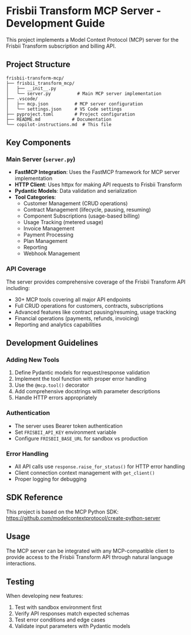 # Frisbii Transform MCP Server - Development Guide

This project implements a Model Context Protocol (MCP) server for the Frisbii Transform subscription and billing API.

## Project Structure

```
frisbii-transform-mcp/
├── frisbii_transform_mcp/
│   ├── __init__.py
│   └── server.py          # Main MCP server implementation
├── .vscode/
│   ├── mcp.json          # MCP server configuration
│   └── settings.json     # VS Code settings
├── pyproject.toml        # Project configuration
├── README.md            # Documentation
└── copilot-instructions.md  # This file
```

## Key Components

### Main Server (`server.py`)
- **FastMCP Integration**: Uses the FastMCP framework for MCP server implementation
- **HTTP Client**: Uses httpx for making API requests to Frisbii Transform
- **Pydantic Models**: Data validation and serialization
- **Tool Categories**:
  - Customer Management (CRUD operations)
  - Contract Management (lifecycle, pausing, resuming)
  - Component Subscriptions (usage-based billing)
  - Usage Tracking (metered usage)
  - Invoice Management
  - Payment Processing
  - Plan Management
  - Reporting
  - Webhook Management

### API Coverage
The server provides comprehensive coverage of the Frisbii Transform API including:
- 30+ MCP tools covering all major API endpoints
- Full CRUD operations for customers, contracts, subscriptions
- Advanced features like contract pausing/resuming, usage tracking
- Financial operations (payments, refunds, invoicing)
- Reporting and analytics capabilities

## Development Guidelines

### Adding New Tools
1. Define Pydantic models for request/response validation
2. Implement the tool function with proper error handling
3. Use the `@mcp.tool()` decorator
4. Add comprehensive docstrings with parameter descriptions
5. Handle HTTP errors appropriately

### Authentication
- The server uses Bearer token authentication
- Set `FRISBII_API_KEY` environment variable
- Configure `FRISBII_BASE_URL` for sandbox vs production

### Error Handling
- All API calls use `response.raise_for_status()` for HTTP error handling
- Client connection context management with `get_client()`
- Proper logging for debugging

## SDK Reference
This project is based on the MCP Python SDK: https://github.com/modelcontextprotocol/create-python-server

## Usage
The MCP server can be integrated with any MCP-compatible client to provide access to the Frisbii Transform API through natural language interactions.

## Testing
When developing new features:
1. Test with sandbox environment first
2. Verify API responses match expected schemas
3. Test error conditions and edge cases
4. Validate input parameters with Pydantic models
